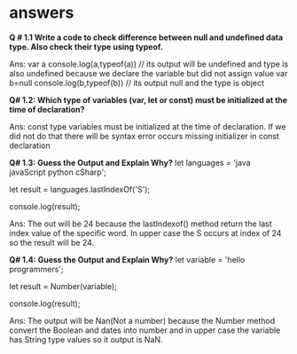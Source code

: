 # answers
**Q # 1.1 Write a code to check difference between null and undefined data type. Also check their type using typeof.**

Ans: 
var a
console.log(a,typeof(a))
// its output will be undefined and type is also undefined because we declare the variable but did not assign value
var b=null
console.log(b,typeof(b))
// its output null and the type is object

**Q# 1.2: Which type of variables (var, let or const) must be initialized at the time of declaration?**

Ans: const type variables must be initialized at the time of declaration. If we did not do that there will be syntax error occurs missing initializer in const declaration

**Q# 1.3: Guess the Output and Explain Why?**
let languages = 'java javaScript python cSharp';

let result = languages.lastIndexOf('S');

console.log(result);

Ans: The out will be 24 because the lastIndexof() method return the last index value of the specific word. In upper case the S occurs at index of 24 so the result will be 24.

**Q# 1.4: Guess the Output and Explain Why?**
let variable = 'hello programmers';

let result = Number(variable);

console.log(result);

Ans: The output will be Nan(Not a number) because the Number method convert the Boolean and dates into number and in upper case the variable has String type values so it output is NaN.


